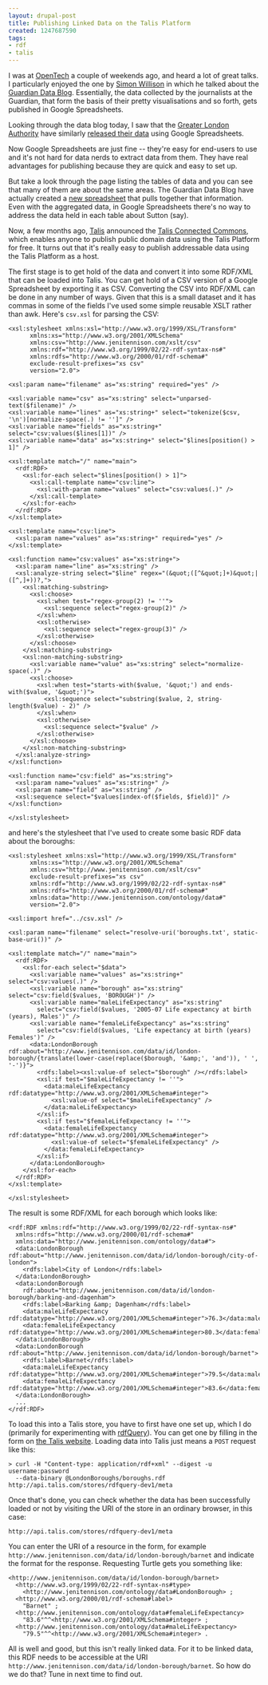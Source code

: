 ```yaml
---
layout: drupal-post
title: Publishing Linked Data on the Talis Platform
created: 1247687590
tags:
- rdf
- talis
---
```

I was at [OpenTech](http://www.ukuug.org/events/opentech2009/) a couple of weekends ago, and heard a lot of great talks. I particularly enjoyed the one by [Simon Willison](http://simonwillison.net/) in which he talked about the [Guardian Data Blog](http://www.guardian.co.uk/news/datablog). Essentially, the data collected by the journalists at the Guardian, that form the basis of their pretty visualisations and so forth, gets published in Google Spreadsheets.

Looking through the data blog today, I saw that the [Greater London Authority](http://www.london.gov.uk/) have similarly [released their data](http://www.london.gov.uk/focusonlondon/datastore.jsp) using Google Spreadsheets.

Now Google Spreadsheets are just fine -- they're easy for end-users to use and it's not hard for data nerds to extract data from them. They have real advantages for publishing because they are quick and easy to set up.

But take a look through the page listing the tables of data and you can see that many of them are about the same areas. The Guardian Data Blog have actually created a [new spreadsheet](http://spreadsheets.google.com/ccc?key=t3bns85prAbiChLmFhlcB1Q) that pulls together that information. Even with the aggregated data, in Google Spreadsheets there's no way to address the data held in each table about Sutton (say).

Now, a few months ago, [Talis](http://www.talis.com/platform/) announced the [Talis Connected Commons](http://www.talis.com/platform/cc/), which enables anyone to publish public domain data using the Talis Platform for free. It turns out that it's really easy to publish addressable data using the Talis Platform as a host.

<!--break-->

The first stage is to get hold of the data and convert it into some RDF/XML that can be loaded into Talis. You can get hold of a CSV version of a Google Spreadsheet by exporting it as CSV. Converting the CSV into RDF/XML can be done in any number of ways. Given that this is a small dataset and it has commas in some of the fields I've used some simple reusable XSLT rather than awk. Here's `csv.xsl` for parsing the CSV:

    <xsl:stylesheet xmlns:xsl="http://www.w3.org/1999/XSL/Transform" 
          xmlns:xs="http://www.w3.org/2001/XMLSchema"
          xmlns:csv="http://www.jenitennison.com/xslt/csv"
          xmlns:rdf="http://www.w3.org/1999/02/22-rdf-syntax-ns#"
          xmlns:rdfs="http://www.w3.org/2000/01/rdf-schema#"
          exclude-result-prefixes="xs csv"
          version="2.0">
          
    <xsl:param name="filename" as="xs:string" required="yes" />
    
    <xsl:variable name="csv" as="xs:string" select="unparsed-text($filename)" />
    <xsl:variable name="lines" as="xs:string+" select="tokenize($csv, '\n')[normalize-space(.) != '']" />
    <xsl:variable name="fields" as="xs:string+" select="csv:values($lines[1])" />
    <xsl:variable name="data" as="xs:string+" select="$lines[position() > 1]" />
    
    <xsl:template match="/" name="main">
      <rdf:RDF>
        <xsl:for-each select="$lines[position() > 1]">
          <xsl:call-template name="csv:line">
            <xsl:with-param name="values" select="csv:values(.)" />
          </xsl:call-template>
        </xsl:for-each>
      </rdf:RDF>
    </xsl:template>
    
    <xsl:template name="csv:line">
      <xsl:param name="values" as="xs:string+" required="yes" />
    </xsl:template>
    
    <xsl:function name="csv:values" as="xs:string+">
      <xsl:param name="line" as="xs:string" />
      <xsl:analyze-string select="$line" regex="(&quot;([^&quot;]+)&quot;|([^,]+))?,">
        <xsl:matching-substring>
          <xsl:choose>
            <xsl:when test="regex-group(2) != ''">
              <xsl:sequence select="regex-group(2)" />
            </xsl:when>
            <xsl:otherwise>
              <xsl:sequence select="regex-group(3)" />
            </xsl:otherwise>
          </xsl:choose>
        </xsl:matching-substring>
        <xsl:non-matching-substring>
          <xsl:variable name="value" as="xs:string" select="normalize-space(.)" />
          <xsl:choose>
            <xsl:when test="starts-with($value, '&quot;') and ends-with($value, '&quot;')">
              <xsl:sequence select="substring($value, 2, string-length($value) - 2)" />
            </xsl:when>
            <xsl:otherwise>
              <xsl:sequence select="$value" />
            </xsl:otherwise>
          </xsl:choose>
        </xsl:non-matching-substring>
      </xsl:analyze-string>
    </xsl:function>
    
    <xsl:function name="csv:field" as="xs:string">
      <xsl:param name="values" as="xs:string+" />
      <xsl:param name="field" as="xs:string" />
      <xsl:sequence select="$values[index-of($fields, $field)]" />
    </xsl:function>
    
    </xsl:stylesheet>

and here's the stylesheet that I've used to create some basic RDF data about the boroughs:

    <xsl:stylesheet xmlns:xsl="http://www.w3.org/1999/XSL/Transform" 
          xmlns:xs="http://www.w3.org/2001/XMLSchema"
          xmlns:csv="http://www.jenitennison.com/xslt/csv"
          exclude-result-prefixes="xs csv"
          xmlns:rdf="http://www.w3.org/1999/02/22-rdf-syntax-ns#"
          xmlns:rdfs="http://www.w3.org/2000/01/rdf-schema#"
          xmlns:data="http://www.jenitennison.com/ontology/data#"
          version="2.0">
          
    <xsl:import href="../csv.xsl" />
    
    <xsl:param name="filename" select="resolve-uri('boroughs.txt', static-base-uri())" />
    
    <xsl:template match="/" name="main">
      <rdf:RDF>
        <xsl:for-each select="$data">
          <xsl:variable name="values" as="xs:string+" select="csv:values(.)" />
          <xsl:variable name="borough" as="xs:string" select="csv:field($values, 'BOROUGH')" />
          <xsl:variable name="maleLifeExpectancy" as="xs:string" 
            select="csv:field($values, '2005-07 Life expectancy at birth (years), Males')" />
          <xsl:variable name="femaleLifeExpectancy" as="xs:string" 
            select="csv:field($values, 'Life expectancy at birth (years) Females')" />
          <data:LondonBorough rdf:about="http://www.jenitennison.com/data/id/london-borough/{translate(lower-case(replace($borough, '&amp;', 'and')), ' ', '-')}">
            <rdfs:label><xsl:value-of select="$borough" /></rdfs:label>
            <xsl:if test="$maleLifeExpectancy != ''">
              <data:maleLifeExpectancy rdf:datatype="http://www.w3.org/2001/XMLSchema#integer">
                <xsl:value-of select="$maleLifeExpectancy" />
              </data:maleLifeExpectancy>
            </xsl:if>
            <xsl:if test="$femaleLifeExpectancy != ''">
              <data:femaleLifeExpectancy rdf:datatype="http://www.w3.org/2001/XMLSchema#integer">
                <xsl:value-of select="$femaleLifeExpectancy" />
              </data:femaleLifeExpectancy>
            </xsl:if>
          </data:LondonBorough>
        </xsl:for-each>
      </rdf:RDF>
    </xsl:template>
    
    </xsl:stylesheet>

The result is some RDF/XML for each borough which looks like:

    <rdf:RDF xmlns:rdf="http://www.w3.org/1999/02/22-rdf-syntax-ns#"
      xmlns:rdfs="http://www.w3.org/2000/01/rdf-schema#"
      xmlns:data="http://www.jenitennison.com/ontology/data#">
      <data:LondonBorough rdf:about="http://www.jenitennison.com/data/id/london-borough/city-of-london">
        <rdfs:label>City of London</rdfs:label>
      </data:LondonBorough>
      <data:LondonBorough
        rdf:about="http://www.jenitennison.com/data/id/london-borough/barking-and-dagenham">
        <rdfs:label>Barking &amp; Dagenham</rdfs:label>
        <data:maleLifeExpectancy rdf:datatype="http://www.w3.org/2001/XMLSchema#integer">76.3</data:maleLifeExpectancy>
        <data:femaleLifeExpectancy rdf:datatype="http://www.w3.org/2001/XMLSchema#integer>80.3</data:femaleLifeExpectancy>
      </data:LondonBorough>
      <data:LondonBorough rdf:about="http://www.jenitennison.com/data/id/london-borough/barnet">
        <rdfs:label>Barnet</rdfs:label>
        <data:maleLifeExpectancy rdf:datatype="http://www.w3.org/2001/XMLSchema#integer">79.5</data:maleLifeExpectancy>
        <data:femaleLifeExpectancy rdf:datatype="http://www.w3.org/2001/XMLSchema#integer">83.6</data:femaleLifeExpectancy>
      </data:LondonBorough>
      ...
    </rdf:RDF>

To load this into a Talis store, you have to first have one set up, which I do (primarily for experimenting with [rdfQuery](http://code.google.com/p/rdfquery)). You can get one by filling in the form on [the Talis website](http://www.talis.com/platform/cc/contact/). Loading data into Talis just means a `POST` request like this:

    > curl -H "Content-type: application/rdf+xml" --digest -u username:password 
      --data-binary @LondonBoroughs/boroughs.rdf http://api.talis.com/stores/rdfquery-dev1/meta

Once that's done, you can check whether the data has been successfully loaded or not by visiting the URI of the store in an ordinary browser, in this case:

    http://api.talis.com/stores/rdfquery-dev1/meta

You can enter the URI of a resource in the form, for example `http://www.jenitennison.com/data/id/london-borough/barnet` and indicate the format for the response. Requesting Turtle gets you something like:

    <http://www.jenitennison.com/data/id/london-borough/barnet>
      <http://www.w3.org/1999/02/22-rdf-syntax-ns#type>
        <http://www.jenitennison.com/ontology/data#LondonBorough> ;
      <http://www.w3.org/2000/01/rdf-schema#label>
        "Barnet" ;
      <http://www.jenitennison.com/ontology/data#femaleLifeExpectancy>
        "83.6"^^<http://www.w3.org/2001/XMLSchema#integer> ;
      <http://www.jenitennison.com/ontology/data#maleLifeExpectancy>
        "79.5"^^<http://www.w3.org/2001/XMLSchema#integer> .

All is well and good, but this isn't really linked data. For it to be linked data, this RDF needs to be accessible at the URI `http://www.jenitennison.com/data/id/london-borough/barnet`. So how do we do that? Tune in next time to find out.
